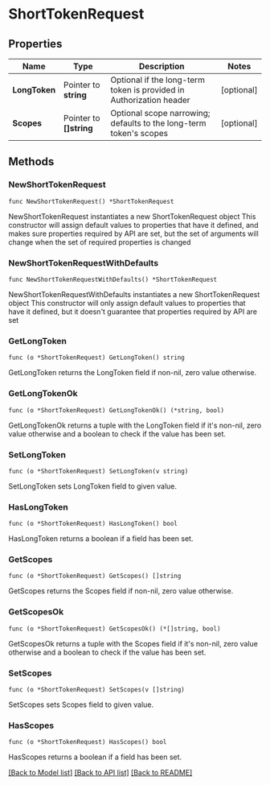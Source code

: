 # ShortTokenRequest

## Properties

Name | Type | Description | Notes
------------ | ------------- | ------------- | -------------
**LongToken** | Pointer to **string** | Optional if the long-term token is provided in Authorization header | [optional] 
**Scopes** | Pointer to **[]string** | Optional scope narrowing; defaults to the long-term token&#39;s scopes | [optional] 

## Methods

### NewShortTokenRequest

`func NewShortTokenRequest() *ShortTokenRequest`

NewShortTokenRequest instantiates a new ShortTokenRequest object
This constructor will assign default values to properties that have it defined,
and makes sure properties required by API are set, but the set of arguments
will change when the set of required properties is changed

### NewShortTokenRequestWithDefaults

`func NewShortTokenRequestWithDefaults() *ShortTokenRequest`

NewShortTokenRequestWithDefaults instantiates a new ShortTokenRequest object
This constructor will only assign default values to properties that have it defined,
but it doesn't guarantee that properties required by API are set

### GetLongToken

`func (o *ShortTokenRequest) GetLongToken() string`

GetLongToken returns the LongToken field if non-nil, zero value otherwise.

### GetLongTokenOk

`func (o *ShortTokenRequest) GetLongTokenOk() (*string, bool)`

GetLongTokenOk returns a tuple with the LongToken field if it's non-nil, zero value otherwise
and a boolean to check if the value has been set.

### SetLongToken

`func (o *ShortTokenRequest) SetLongToken(v string)`

SetLongToken sets LongToken field to given value.

### HasLongToken

`func (o *ShortTokenRequest) HasLongToken() bool`

HasLongToken returns a boolean if a field has been set.

### GetScopes

`func (o *ShortTokenRequest) GetScopes() []string`

GetScopes returns the Scopes field if non-nil, zero value otherwise.

### GetScopesOk

`func (o *ShortTokenRequest) GetScopesOk() (*[]string, bool)`

GetScopesOk returns a tuple with the Scopes field if it's non-nil, zero value otherwise
and a boolean to check if the value has been set.

### SetScopes

`func (o *ShortTokenRequest) SetScopes(v []string)`

SetScopes sets Scopes field to given value.

### HasScopes

`func (o *ShortTokenRequest) HasScopes() bool`

HasScopes returns a boolean if a field has been set.


[[Back to Model list]](../README.md#documentation-for-models) [[Back to API list]](../README.md#documentation-for-api-endpoints) [[Back to README]](../README.md)


